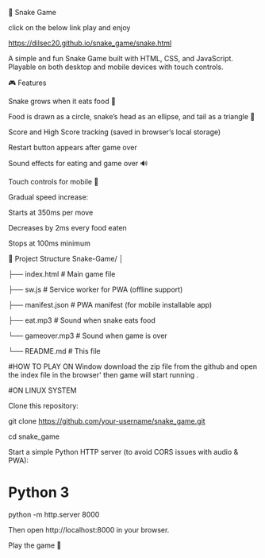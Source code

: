 🐍 Snake Game

click on the below link play and enjoy

https://dilsec20.github.io/snake_game/snake.html

A simple and fun Snake Game built with HTML, CSS, and JavaScript.
Playable on both desktop and mobile devices with touch controls.

🎮 Features

Snake grows when it eats food 🍎

Food is drawn as a circle, snake’s head as an ellipse, and tail as a triangle 🎨

Score and High Score tracking (saved in browser’s local storage)

Restart button appears after game over

Sound effects for eating and game over 🔊

Touch controls for mobile 📱

Gradual speed increase:

Starts at 350ms per move

Decreases by 2ms every food eaten

Stops at 100ms minimum

📂 Project Structure
Snake-Game/
│

├── index.html       # Main game file

├── sw.js            # Service worker for PWA (offline support)

├── manifest.json    # PWA manifest (for mobile installable app)


├── eat.mp3      # Sound when snake eats food

└── gameover.mp3 # Sound when game is over

└── README.md        # This file

#HOW TO PLAY 
 ON Window download the zip file from the github and open the index file in the browser'
 then game will start running . 

#ON LINUX SYSTEM 

Clone this repository:

git clone https://github.com/your-username/snake_game.git

cd snake_game


Start a simple Python HTTP server (to avoid CORS issues with audio & PWA):

# Python 3
python -m http.server 8000


Then open http://localhost:8000
 in your browser.

Play the game 🎉
